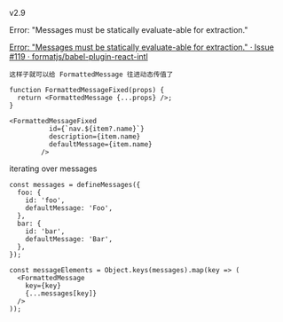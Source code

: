 

v2.9

Error: "Messages must be statically evaluate-able for extraction."

[Error: "Messages must be statically evaluate-able for extraction." · Issue #119 · formatjs/babel-plugin-react-intl](https://github.com/formatjs/babel-plugin-react-intl/issues/119)

```tsx
这样子就可以给 FormattedMessage 往进动态传值了

function FormattedMessageFixed(props) {
  return <FormattedMessage {...props} />;
}

<FormattedMessageFixed
          id={`nav.${item?.name}`}
          description={item.name}
          defaultMessage={item.name}
        />
```

iterating over messages

```tsx
const messages = defineMessages({
  foo: {
    id: 'foo',
    defaultMessage: 'Foo',
  },
  bar: {
    id: 'bar',
    defaultMessage: 'Bar',
  },
});

const messageElements = Object.keys(messages).map(key => (
  <FormattedMessage
    key={key}
    {...messages[key]}
  />
));
```